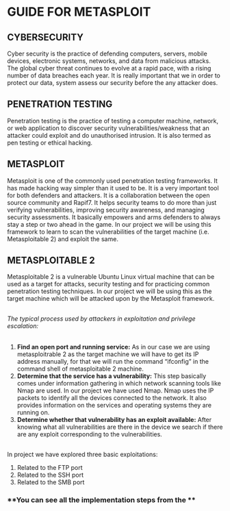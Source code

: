 # GUIDE FOR METASPLOIT

## CYBERSECURITY
Cyber security is the practice of defending computers, servers, mobile devices, electronic systems, networks, and data from malicious attacks.
The global cyber threat continues to evolve at a rapid pace, with a rising number of data breaches each year. It is really important that we in order to protect our data, system assess our security before the any attacker does.

## PENETRATION TESTING
Penetration testing is the practice of testing a computer machine, network, or web application to discover security vulnerabilities/weakness that an attacker could exploit and do unauthorised intrusion. It is also termed as pen testing or ethical hacking.
## METASPLOIT
Metasploit is one of the commonly used penetration testing frameworks. It has made hacking way simpler than it used to be. It is a very important tool for both defenders and attackers.
It is a collaboration between the open source community and Rapif7. It helps security teams to do more than just verifying vulnerabilities, improving security awareness, and managing security assessments. It basically empowers and arms defenders to always stay a step or two ahead in the game.
In our project we will be using this framework to learn to scan the vulnerabilities of the target machine (i.e. Metasploitable 2) and exploit the same.
## METASPLOITABLE 2
Metasploitable 2 is a vulnerable Ubuntu Linux virtual machine that can be used as a target for attacks, security testing and for practicing common penetration testing techniques.
In our project we will be using this as the target machine which will be attacked upon by the Metasploit framework.
 
 ##
 
###### The typical process used by attackers in exploitation and privilege escalation:
1. **Find an open port and running service:** As in our case we are using metasploitrable 2 as the target machine we will have to get its IP address manually, for that we will run the command “ifconfig” in the command shell of metasploitable 2 machine.
2. **Determine that the service has a vulnerability:** This step basically comes under information gathering in which network scanning tools like Nmap are used. In our project we have used Nmap. Nmap uses the IP packets to identify all the devices connected to the network. It also provides information on the services and operating systems they are running on.
3. **Determine whether that vulnerability has an exploit available:** After knowing what all vulnerabilities are there in the device we search if there are any exploit corresponding to the vulnerabilities.

##

In project we have explored three basic exploitations:
1.	Related to the FTP port
2.	Related to the SSH port
3.	Related to the SMB port

### **You can see all the implementation steps from the ** 



